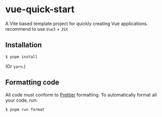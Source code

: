 # vue-quick-start

A Vite based template project for quickly creating Vue applications. recommend to use  `Vue3` +  `JSX`



## Installation

```
$ pnpm install
```

(Or `yarn`.)



## Formatting code

All code must conform to [Prettier](https://prettier.io/) formatting. To automatically format all your code, run:

```
$ pnpm run format
```


